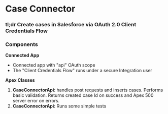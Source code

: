 # Case Connector

### tl;dr Create cases in Salesforce via OAuth 2.0 Client Credentials Flow

### Components

**Connected App**
- Connected app with "api" OAuth scope
- The "Client Credentials Flow" runs under a secure Integration user

**Apex Classes**
1. **CaseConnectorApi:** handles post requests and inserts cases. Performs basic validation. Returns created case Id on success and Apex 500 server error on errors.
2. **CaseConnectorApi:** Runs some simple tests

